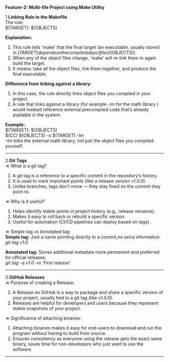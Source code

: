 **Feature-2: Multi-file Project using Make Utility**  

1.**Linking Rule in the Makefile**  
The rule:  
        $(TARGET): $(OBJECTS)  

**Explanation:**  
1. This rule tells 'make' that the final target (an executable, usually stored in $(TARGET) depends on the compiled object files ($(OBJECTS)).  
2. When any of the object files change, 'make' will re-link them to again build the target.  
3. It means: take all the object files, link them together, and produce the final executable.  

**Difference from linking against a library:**   
1. In this case, the rule directly links object files you compiled in your project.  
2. A rule that links against a library (for example -lm for the math library ) would instead reference external precompiled code that’s already available in the system.  

**Example:**  
$(TARGET): $(OBJECTS)  
    $(CC) $(OBJECTS) -o $(TARGET) -lm  
-lm links the external math library, not just the object files you compiled yourself.  

----

2.**Git Tags**  
=> What is a git tag?  
1. A git tag is a reference to a specific commit in the repository’s history.  
2. It is used to mark important points (like a release version v1.0.0).  
3. Unlike branches, tags don’t move — they stay fixed on the commit they point to.  

=> Why is it useful?  
1. Helps identify stable points in project history (e.g., release versions).  
2. Makes it easy to roll back or rebuild a specific version.  
3. Useful for automation (CI/CD pipelines can deploy based on tags).  

=> Simple tag vs Annotated tag:  
**Simple tag:** Just a name pointing directly to a commit,no extra information.  
*git tag v1.0*  

**Annotated tag:** Stores additional metadata  more permanent and preferred for official releases.  
*git tag -a v1.0 -m 'First release'*

---

3.**GitHub Releases**    
=> Purpose of creating a Release:  
1. A Release on GitHub is a way to package and share a specific version of your project, usually tied to a git tag (like v1.0.0).  
2. Releases are helpful for developers and users because they represent stable snapshots of your project.  


=> Significance of attaching binaries:  
1. Attaching binaries makes it easy for end-users to download and run the program without having to build from source.  
2. Ensures consistency as everyone using the release gets the exact same binary, saves time for non-developers who just want to use the software.  
---





